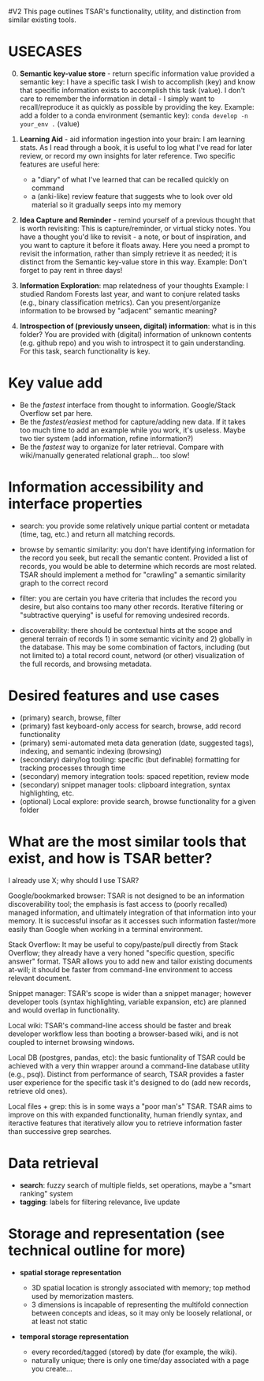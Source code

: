 #V2 
This page outlines TSAR's functionality, utility, and distinction from similar existing tools.

#   USECASES
0. **Semantic key-value store** - return specific information value provided a semantic key:
    I have a specific task I wish to accomplish (key) and know that specific information exists to accomplish this task (value).  I don't care to remember the information in detail - I simply want to recall/reproduce it as quickly as possible by providing the key.  Example: add a folder to a conda environment (semantic key): `conda develop -n your_env .` (value)

1. **Learning Aid** - aid information ingestion into your brain:
    I am learning stats.  As I read through a book, it is useful to log what I've read for later review, or record my own insights for later reference.  Two specific features are useful here: 
    - a "diary" of what I've learned that can be recalled quickly on command
    - a (anki-like) review feature that suggests whe to look over old material so it gradually seeps into my memory 

2. **Idea Capture and Reminder** - remind yourself of a previous thought that is worth revisiting:
    This is capture/reminder, or virtual sticky notes.  You have a thought you'd like to revisit - a note, or bout of inspiration, and you want to capture it before it floats away.  Here you need a prompt to revisit the information, rather than simply retrieve it as needed; it is distinct from the Semantic key-value store in this way.  Example: Don't forget to pay rent in three days!

3. **Information Exploration**: map relatedness of your thoughts
    Example: I studied Random Forests last year, and want to conjure related tasks (e.g., binary classification metrics).  Can you present/organize information to be browsed by "adjacent" semantic meaning? 

4. **Introspection of (previously unseen, digital) information**: what is in this folder?
    You are provided with (digital) information of unknown contents (e.g. github repo) and you wish to introspect it to gain understanding.  For this task, search functionality is key.
 
# Key value add
- Be the *fastest* interface from thought to information.  Google/Stack Overflow set par here.
- Be the *fastest/easiest* method for capture/adding new data.  If it takes too much time to add an example while you work, it's useless.  Maybe two tier system (add information, refine information?)
- Be the *fastest* way to organize for later retrieval.  Compare with wiki/manually generated relational graph... too slow!

# Information accessibility and interface properties
- search: you provide some relatively unique partial content or metadata (time, tag, etc.) and return all matching records.

- browse by semantic similarity: you don't have identifying information for the record you seek, but recall the semantic content.  Provided a list of records, you would be able to determine which records are most related.  TSAR should implement a method for "crawling" a semantic similarity graph to the correct record

- filter: you are certain you have criteria that includes the record you desire, but also contains too many other records.  Iterative filtering or "subtractive querying" is useful for removing undesired records.

- discoverability: there should be contextual hints at the scope and general terrain of records 1) in some semantic vicinity and 2) globally in the database.  This may be some combination of factors, including (but not limited to) a total record count, netword (or other) visualization of the full records, and browsing metadata.


# Desired features and use cases
- (primary) search, browse, filter
- (primary) fast keyboard-only access for search, browse, add record functionality
- (primary) semi-automated meta data generation (date, suggested tags), indexing, and semantic indexing (browsing) 
- (secondary) dairy/log tooling: specific (but definable) formatting for tracking processes through time
- (secondary) memory integration tools: spaced repetition, review mode
- (secondary) snippet manager tools: clipboard integration, syntax highlighting, etc.
- (optional) Local explore: provide search, browse functionality for a given folder


# What are the most similar tools that exist, and how is TSAR better?
I already use X; why should I use TSAR?

Google/bookmarked browser: TSAR is not designed to be an information discoverability tool; the emphasis is fast access to (poorly recalled) managed information, and ultimately integration of that information into your memory.  It is successful insofar as it accesses such information faster/more easily than Google when working in a terminal environment.

Stack Overflow: It may be useful to copy/paste/pull directly from Stack Overflow; they already have a very honed "specific question, specific answer" format.  TSAR allows you to add new and tailor existing documents at-will; it should be faster from command-line environment to access relevant document. 

Snippet manager: TSAR's scope is wider than a snippet manager; however developer tools (syntax highlighting, variable expansion, etc) are planned and would overlap in functionality.

Local wiki: TSAR's command-line access should be faster and break developer workflow less than booting a browser-based wiki, and is not coupled to internet browsing windows.

Local DB (postgres, pandas, etc): the basic funtionality of TSAR could be achieved with a very thin wrapper around a command-line database utility (e.g., psql).  Distinct from performance of search, TSAR provides a faster user experience for the specific task it's designed to do (add new records, retrieve old ones).

Local files + grep: this is in some ways a "poor man's" TSAR.  TSAR aims to improve on this with expanded functionality, human friendly syntax, and iteractive features that iteratively allow you to retrieve information faster than successive grep searches.


# Data retrieval
- **search**: fuzzy search of multiple fields, set operations, maybe a "smart ranking" system
- **tagging**: labels for filtering relevance, live update


# Storage and representation (see technical outline for more)
- **spatial storage representation**
	- 3D spatial location is strongly associated with memory; top method used by memorization masters.
	- 3 dimensions is incapable of representing the multifold connection between concepts and ideas, so it may only be loosely relational, or at least not static

- **temporal storage representation**
	- every recorded/tagged (stored) by date (for example, the wiki).
	- naturally unique; there is only one time/day associated with a page you create...
